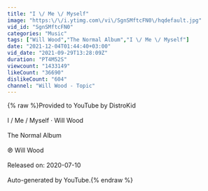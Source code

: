 ```yaml
---
title: "I \/ Me \/ Myself"
image: "https:\/\/i.ytimg.com\/vi\/SgnSMftcFN0\/hqdefault.jpg"
vid_id: "SgnSMftcFN0"
categories: "Music"
tags: ["Will Wood","The Normal Album","I \/ Me \/ Myself"]
date: "2021-12-04T01:44:40+03:00"
vid_date: "2021-09-29T13:28:09Z"
duration: "PT4M52S"
viewcount: "1433149"
likeCount: "36690"
dislikeCount: "604"
channel: "Will Wood - Topic"
---
```

{% raw %}Provided to YouTube by DistroKid<br /><br />I / Me / Myself · Will Wood<br /><br />The Normal Album<br /><br />℗ Will Wood<br /><br />Released on: 2020-07-10<br /><br />Auto-generated by YouTube.{% endraw %}
